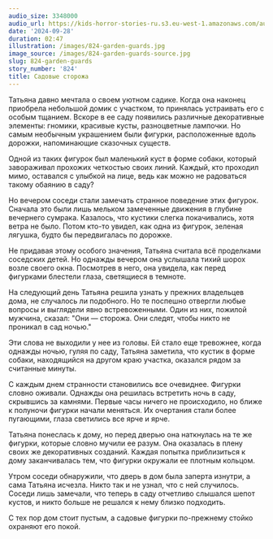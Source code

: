 ```yaml
---
audio_size: 3348000
audio_url: https://kids-horror-stories-ru.s3.eu-west-1.amazonaws.com/audio/824-garden-guards.mp3
date: '2024-09-28'
duration: 02:47
illustration: /images/824-garden-guards.jpg
image_source: /images/824-garden-guards-source.jpg
slug: 824-garden-guards
story_number: '824'
title: Садовые сторожа
---
```


Татьяна давно мечтала о своем уютном садике. Когда она наконец приобрела небольшой домик с участком, то принялась устраивать его с особым тщанием. Вскоре в ее саду появились различные декоративные элементы: гномики, красивые кусты, разноцветные лампочки. Но самым необычным украшением были фигурки, расположенные вдоль дорожки, напоминающие сказочных существ.

Одной из таких фигурок был маленький куст в форме собаки, который завораживал прохожих четкостью своих линий. Каждый, кто проходил мимо, оставался с улыбкой на лице, ведь как можно не радоваться такому обаянию в саду?

Но вечером соседи стали замечать странное поведение этих фигурок. Сначала это были лишь мельком замеченные движения в глубине вечернего сумрака. Казалось, что кустики слегка покачивались, хотя ветра не было. Потом кто-то увидел, как одна из фигурок, зеленая лягушка, будто бы передвигалась по дорожке.

Не придавая этому особого значения, Татьяна считала всё проделками соседских детей. Но однажды вечером она услышала тихий шорох возле своего окна. Посмотрев в него, она увидела, как перед фигурками блестели глаза, светящиеся в темноте.

На следующий день Татьяна решила узнать у прежних владельцев дома, не случалось ли подобного. Но те поспешно отвергли любые вопросы и выглядели явно встревоженными. Один из них, пожилой мужчина, сказал: "Они — сторожа. Они следят, чтобы никто не проникал в сад ночью."

Эти слова не выходили у нее из головы. Ей стало еще тревожнее, когда однажды ночью, гуляя по саду, Татьяна заметила, что кустик в форме собаки, находящийся на другом краю участка, оказался рядом за считанные минуты.

С каждым днем странности становились все очевиднее. Фигурки словно оживали. Однажды она решилась встретить ночь в саду, скрывшись за камнями. Первые часы ничего не происходило, но ближе к полуночи фигурки начали меняться. Их очертания стали более пугающими, глаза светились все ярче и ярче.

Татьяна понеслась к дому, но перед дверью она наткнулась на те же фигурки, которые словно мучили ее разум. Она оказалась в плену своих же декоративных созданий. Каждая попытка приблизиться к дому заканчивалась тем, что фигурки окружали ее плотным кольцом.

Утром соседи обнаружили, что дверь в дом была заперта изнутри, а сама Татьяна исчезла. Никто так и не узнал, что с ней случилось. Соседи лишь замечали, что теперь в саду отчетливо слышался шепот кустов, и никто больше не решался к нему близко подходить.

С тех пор дом стоит пустым, а садовые фигурки по-прежнему стойко охраняют его покой.